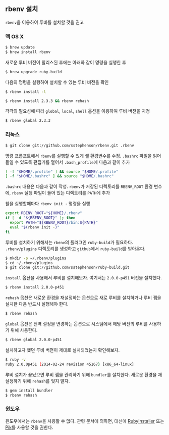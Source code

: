 ## rbenv 설치

`rbenv`을 이용하여 루비를 설치할 것을 권고

### 맥 OS X

```bash
$ brew update
$ brew install rbenv
```

새로운 루비 버전이 릴리스된 후에는 아래와 같이 명령을 실행한 후

```bash
$ brew upgrade ruby-build
```

다음의 명령을 실행하여 설치할 수 있는 루비 비전을 확인

```bash
$ rbenv install -l
```

```bash
$ rbenv install 2.3.3 && rbenv rehash
```

각각의 필요성에 따라 `global`, `local`, `shell` 옵션을 이용하여 루비 버전을 지정

```bash
$ rbenv global 2.3.3
```



### 리눅스

```bash
$ git clone git://github.com/sstephenson/rbenv.git .rbenv
```

명령 프롬프트에서 `rbenv`를 실행할 수 있게 쉘 환경변수를 수정. `.bashrc` 파일을 읽어들일 수 있도록 편집기를 열어서 `.bash_profile`에 다음과 같이 추가

```bash
[ -f "$HOME/.profile" ] && source "$HOME/.profile"
[ -f "$HOME/.bashrc" ] && source "$HOME/.bashrc"
```

`.bashrc` 내용은 다음과 같이 작성. `rbenv`가 저장된 디렉토리를 `RBENV_ROOT` 환경 변수에, `rbenv` 실행 파일이 들어 있는 디렉토리를 `PATH`에 추가

쉘을 실행할때마다 `rbenv init -` 명령을 실행

```bash
export RBENV_ROOT="${HOME}/.rbenv"
if [ -d "${RBENV_ROOT}" ]; then
  export PATH="${RBENV_ROOT}/bin:${PATH}"
  eval "$(rbenv init -)"
fi
```

루비를 설치하기 위해서는 `rbenv`의 플러그인 `ruby-build`가 필요하다. `.rbenv/plugins` 디렉토리를 생성하고 `github`에서 `ruby-build`를 받아온다.

```bash
$ mkdir -p ~/.rbenv/plugins
$ cd ~/.rbenv/plugins
$ git clone git://github.com/sstephenson/ruby-build.git
```

`install` 옵션을 사용해서 루비를 설치해보자. 여기서는 `2.0.0-p451` 버전을 설치했다.

```sh
$ rbenv install 2.0.0-p451
```

`rehash` 옵션은 새로운 환경을 재설정하는 옵션으로 새로 루비를 설치하거나 루비 젬을 설치한 다음 반드시 실행해야 한다.

```sh
$ rbenv rehash
```

`global` 옵션은 전역 설정을 변경하는 옵션으로 시스템에서 해당 버전의 루비를 사용하기 위해 사용한다.

```sh
$ rbenv global 2.0.0-p451
```

설치하고자 했던 루비 버전이 제대로 설치되었는지 확인해보자.

```sh
$ ruby -v
ruby 2.0.0p451 (2014-02-24 revision 45167) [x86_64-linux]
```

루비 설치가 끝났으면 루비 젬을 관리하기 위해 `bundler`를 설치한다. 새로운 환경을 재설정하기 위해 `rehash`를 잊지 말자.

```sh
$ gem install bundler
$ rbenv rehash
```



### 윈도우

윈도우에서는 `rbenv`을 사용할 수 없다. 관련 문서에 의하면, 대신에 [RubyInstaller](http://rubyinstaller.org/) 또는 [Pik](https://github.com/vertiginous/pik)를 사용할 것을 권한다.